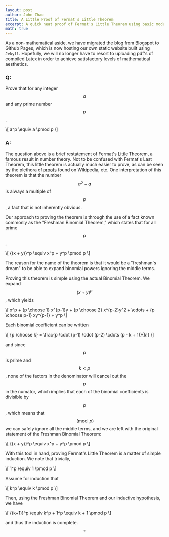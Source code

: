 ```yaml
---
layout: post
author: John Zhao
title: A Little Proof of Fermat's Little Theorem
excerpt: A quick neat proof of Fermat's Little Theorem using basic modular arithmetic. Also, welcome to the new website!
math: true
---
```

As a non-mathematical aside, we have migrated the blog from Blogspot to Github Pages, which is now hosting our own static website built using `Jekyll`. Hopefully, we will no longer have to resort to uploading pdf's of compiled Latex in order to achieve satisfactory levels of mathematical aesthetics.

### Q:
Prove that for any integer $$a$$ and any prime number $$p$$,

\\[ a^p \equiv a \pmod p \\]

### A:
The question above is a brief restatement of Fermat's Little Theorem, a famous result in number theory. Not to be confused with Fermat's Last Theorem, this little theorem is actually much easier to prove, as can be seen by the plethora of [proofs](https://en.wikipedia.org/wiki/Fermat%27s_little_theorem) found on Wikipedia, etc. One interpretation of this theorem is that the number $$a^p - a$$ is always a multiple of $$p$$, a fact that is not inherently obvious.

Our approach to proving the theorem is through the use of a fact known commonly as the "Freshman Binomial Theorem," which states that for all prime $$p$$,

\\[ {(x + y)}^p \equiv x^p + y^p \pmod p \\]

The reason for the name of the theorem is that it would be a "freshman's dream" to be able to expand binomial powers ignoring the middle terms.

Proving this theorem is simple using the actual Binomial Theorem. We expand $${(x + y)}^p$$, which yields

\\[ x^p + {p \choose 1} x^{p-1}y + {p \choose 2} x^{p-2}y^2 + \cdots + {p \choose p-1} xy^{p-1} + y^p \\]

Each binomial coefficient can be written

\\[ {p \choose k} = \frac{p \cdot (p-1) \cdot (p-2) \cdots (p - k + 1)}{k!} \\]

and since $$p$$ is prime and $$k < p$$, none of the factors in the denominator will cancel out the $$p$$ in the numator, which implies that each of the binomial coefficients is divisible by $$p$$, which means that $$\pmod p$$ we can safely ignore all the middle terms, and we are left with the original statement of the Freshman Binomial Theorem:

\\[ {(x + y)}^p \equiv x^p + y^p \pmod p \\]

With this tool in hand, proving Fermat's Little Theorem is a matter of simple induction. We note that trivially,

\\[ 1^p \equiv 1 \pmod p \\]

Assume for induction that

\\[ k^p \equiv k \pmod p \\]

Then, using the Freshman Binomial Theorem and our inductive hypothesis, we have

\\[ {(k+1)}^p \equiv k^p + 1^p \equiv k + 1 \pmod p \\]

and thus the induction is complete. $$\square$$